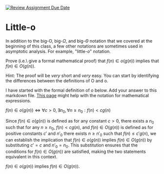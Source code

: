 [![Review Assignment Due Date](https://classroom.github.com/assets/deadline-readme-button-24ddc0f5d75046c5622901739e7c5dd533143b0c8e959d652212380cedb1ea36.svg)](https://classroom.github.com/a/wM4-KOzy)
# Little-o

In addition to the big-O, big-$\Omega$, and big-$\Theta$ notation that
we covered at the beginning of this class, a few other notations are sometimes
used in asymptotic analysis.  For example, "little-$o$" notation.

Prove (i.e.\ give a formal mathematical proof) that $f(n)\in o(g(n))$ implies
that $f(n)\in O(g(n))$.

Hint: The proof will be *very* short and *very* easy. You can start by
identifying the differences between the definitions of O and o.

I have started with the formal definition of $o$ below. Add your answer to this
markdown file. [This
page](https://docs.github.com/en/get-started/writing-on-github/working-with-advanced-formatting/writing-mathematical-expressions)
might help with the notation for mathematical expressions.

$f(n)\in o(g(n)) \iff \forall c>0, \exists n_0, \forall n\ge n_0: f(n) < c g(n)$

Since $f(n) \in o(g(n))$ is defined as for any constant $c > 0$, there exists a $n_0$ such that for any $n \geq n_0$, $f(n) < c g(n)$, and $f(n) \in O(g(n))$ is defined as for positive constants $c'$ and $n'_0$ there exists $n \geq n'_0$ such that $f(n) \leq c'g(n)$, we can establish the implication that $f(n) \in o(g(n))$ implies $f(n) \in O(g(n))$ by substituting $c' = c$ and $n'_0 = n_0$. This substitution ensures that the conditions for $f(n) \in O(g(n))$ are satisfied, making the two statements equivalent in this context.

$f(n)\in o(g(n))$ implies $f(n)\in O(g(n))$.
